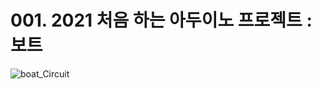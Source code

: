 # 001. 2021 처음 하는 아두이노 프로젝트 : 보트

![boat_Circuit](https://user-images.githubusercontent.com/68007145/109810384-d06c4200-7c6c-11eb-9c59-fd60fc7a085a.PNG)
